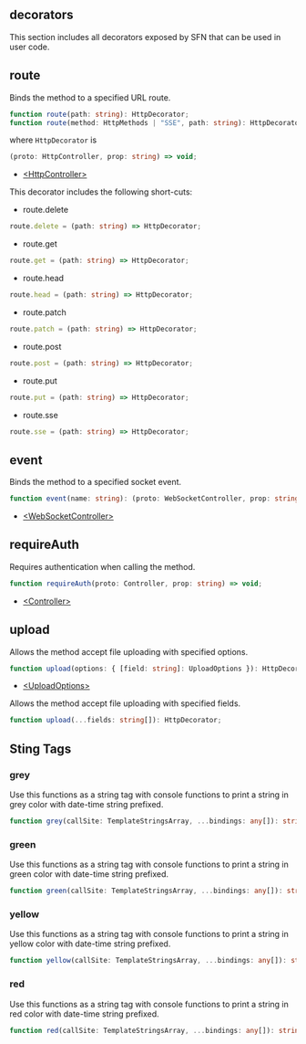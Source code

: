 <!-- title: decorators; order: 16 -->

## decorators

This section includes all decorators exposed by SFN that can be used in user
code.

## route

Binds the method to a specified URL route.

```ts
function route(path: string): HttpDecorator;
function route(method: HttpMethods | "SSE", path: string): HttpDecorator;
```

where `HttpDecorator` is

```ts
(proto: HttpController, prop: string) => void;
```

- [\<HttpController\>](./HttpController)

This decorator includes the following short-cuts:

- route.delete

```ts
route.delete = (path: string) => HttpDecorator;
```

- route.get

```ts
route.get = (path: string) => HttpDecorator;
```

- route.head

```ts
route.head = (path: string) => HttpDecorator;
```

- route.patch

```ts
route.patch = (path: string) => HttpDecorator;
```

- route.post

```ts
route.post = (path: string) => HttpDecorator;
```

- route.put

```ts
route.put = (path: string) => HttpDecorator;
```

- route.sse

```ts
route.sse = (path: string) => HttpDecorator;
```

## event

Binds the method to a specified socket event.

```ts
function event(name: string): (proto: WebSocketController, prop: string) => void;
```

- [\<WebSocketController\>](./WebSocketController)

## requireAuth

Requires authentication when calling the method.

```ts
function requireAuth(proto: Controller, prop: string) => void;
```

- [\<Controller\>](./Controller)

## upload

Allows the method accept file uploading with specified options.

```ts
function upload(options: { [field: string]: UploadOptions }): HttpDecorator;
```

- [\<UploadOptions\>](./HttpController#UploadOptions)

Allows the method accept file uploading with specified fields.

```ts
function upload(...fields: string[]): HttpDecorator;
```

## Sting Tags

### grey

Use this functions as a string tag with console functions to print a string
in grey color with date-time string prefixed.

```ts
function grey(callSite: TemplateStringsArray, ...bindings: any[]): string;
```

### green

Use this functions as a string tag with console functions to print a string
in green color with date-time string prefixed.

```ts
function green(callSite: TemplateStringsArray, ...bindings: any[]): string;
```

### yellow

Use this functions as a string tag with console functions to print a string
in yellow color with date-time string prefixed.

```ts
function yellow(callSite: TemplateStringsArray, ...bindings: any[]): string;
```

### red

Use this functions as a string tag with console functions to print a string
in red color with date-time string prefixed.

```ts
function red(callSite: TemplateStringsArray, ...bindings: any[]): string;
```
